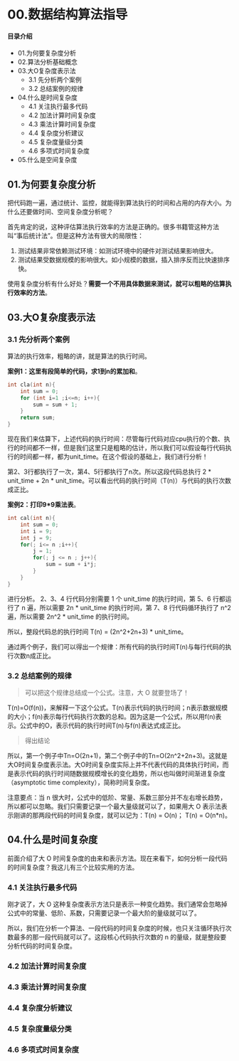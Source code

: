 # 00.数据结构算法指导
#### 目录介绍
- 01.为何要复杂度分析
- 02.算法分析基础概念
- 03.大O复杂度表示法
  - 3.1 先分析两个案例
  - 3.2 总结案例的规律
- 04.什么是时间复杂度
  - 4.1 关注执行最多代码
  - 4.2 加法计算时间复杂度
  - 4.3 乘法计算时间复杂度
  - 4.4 复杂度分析建议
  - 4.5 复杂度量级分类
  - 4.6 多项式时间复杂度
- 05.什么是空间复杂度



## 01.为何要复杂度分析

把代码跑一遍，通过统计、监控，就能得到算法执行的时间和占用的内存大小。为什么还要做时间、空间复杂度分析呢？

首先肯定的说，这种评估算法执行效率的方法是正确的。很多书籍管这种方法叫“事后统计法”。但是这种方法有很大的局限性：

1. 测试结果非常依赖测试环境：如测试环境中的硬件对测试结果影响很大。
2. 测试结果受数据规模的影响很大。如小规模的数据，插入排序反而比快速排序快。 

使用复杂度分析有什么好处？**需要一个不用具体数据来测试，就可以粗略的估算执行效率的方法**。

## 03.大O复杂度表示法

### 3.1 先分析两个案例

算法的执行效率，粗略的讲，就是算法的执行时间。

**案例1：这里有段简单的代码，求1到n的累加和**。

```c
int cla(int n){
    int sum = 0;
    for (int i=1 ;i<=n; i++){
        sum = sum + 1;
    }
    return sum;
}
```

现在我们来估算下，上述代码的执行时间：尽管每行代码对应cpu执行的个数、执行的时间都不一样，但是我们这里只是粗略的估计，所以我们可以假设每行代码执行的时间都一样，都为unit_time。在这个假设的基础上，我们进行分析！

第2、3行都执行了一次，第4、5行都执行了n次。所以这段代码总执行 2 * unit_time + 2n * unit_time。可以看出代码的执行时间（T(n)）与代码的执行次数成正比。

**案例2：打印9*9乘法表**。

```c
int cal(int n){
    int sum = 0;
    int i = 9; 
    int j = 9;
    for(; i<= n ;i++){
        j = 1;
        for(; j <= n ; j++){
            sum = sum + i*j;
        }
    }
}
```

进行分析。 2、3、4 行代码分别需要 1 个 unit_time 的执行时间，第 5、6 行都运行了 n 遍，所以需要 2n * unit_time 的执行时间，第 7、8 行代码循环执行了 n^2遍，所以需要 2n^2 * unit_time 的执行时间。

所以，整段代码总的执行时间 T(n) = (2n^2+2n+3) * unit_time。

通过两个例子，我们可以得出一个规律：所有代码的执行时间T(n)与每行代码的执行次数n成正比。

### 3.2 总结案例的规律

> 可以把这个规律总结成一个公式。注意，大 O 就要登场了！

T(n)=O(f(n))，来解释一下这个公式。T(n)表示代码的执行时间；n表示数据规模的大小；f(n)表示每行代码执行次数的总和。因为这是一个公式，所以用f(n)表示。公式中的O，表示代码的执行时间T(n)与f(n)表达式成正比。

> 得出结论

所以，第一个例子中Tn=O(2n+1)，第二个例子中的Tn=O(2n^2+2n+3)。这就是大O时间复杂度表示法。大O时间复杂度实际上并不代表代码的具体执行时间，而是表示代码的执行时间随数据规模增长的变化趋势，所以也叫做时间渐进复杂度（asymptotic time complexity），简称时间复杂度。

注意要点：当 n 很大时，公式中的低阶、常量、系数三部分并不左右增长趋势，所以都可以忽略。我们只需要记录一个最大量级就可以了，如果用大 O 表示法表示刚讲的那两段代码的时间复杂度，就可以记为：T(n) = O(n)； T(n) = O(n*n)。

## 04.什么是时间复杂度

前面介绍了大 O 时间复杂度的由来和表示方法。现在来看下，如何分析一段代码的时间复杂度？我这儿有三个比较实用的方法。

### 4.1 关注执行最多代码

刚才说了，大 O 这种复杂度表示方法只是表示一种变化趋势。我们通常会忽略掉公式中的常量、低阶、系数，只需要记录一个最大阶的量级就可以了。

所以，我们在分析一个算法、一段代码的时间复杂度的时候，也只关注循环执行次数最多的那一段代码就可以了。这段核心代码执行次数的 n 的量级，就是整段要分析代码的时间复杂度。

### 4.2 加法计算时间复杂度


### 4.3 乘法计算时间复杂度


### 4.4 复杂度分析建议


### 4.5 复杂度量级分类


### 4.6 多项式时间复杂度

















